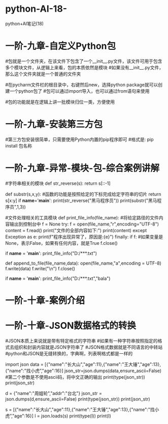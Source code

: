 # python-AI-18-
python+AI笔记(18)
# 一阶-九章-自定义Python包
#包就是一个文件夹，在该文件下包含了一个__init__.py文件，该文件可用于包含多个模块文件，从逻辑上来看，包的本质依然是模块
#如果没有__init__.py文件，那么这个文件夹就是一个普通的文件夹

#在pycharm文件栏的根目录中，右键然后new，选择python package就可以创建一个python包了
#包可以通过import导入，也可以通过from语句来使用

#包的功能就是在逻辑上讲一批模块归位一类，方便使用

# 一阶-九章-安装第三方包
#第三方包安装很简单，只需要使用Python内置的pip程序即可
#格式是: pip install 包名称

# 一阶-九章-异常-模块-包-综合案例讲解
#字符串相关的模块
def str_reverse(s):
    return s[::-1]

def substr(s,x,y):
    #函数的功能是按照给定的下标完成给定字符串的切片
    return s[x:y]
if __name__='__main__':
    print(str_reverse("黑马程序员"))
    print(substr("黑马程序员",1,3))
    
#文件处理相关的工具模块
def print_file_info(file_name):
    #将给定路径的文件内容输出到控制台中
    f = None
    try:
        f = open(file_name,"r",encoding="UTF-8")
        content = f.read()
        print("文件的全部内容如下:")
        print(content)
    except Exception as e:
        print(f"程序出现异常了，原因是:{e}")
    finally:
        if f:  #如果变量是None，表示False，如果有任何内容，就是True
            f.close()

if __name__ = '__main__':
    print_file_info("D:/***.txt")

def append_to_file(file_name,data):
    open(file_name,"a",encoding = UTF-8)
    f.write(data)
    f.write("\n")
    f.close()

if __name__ = '__main__':
    print_file_info("D:/***.txt","bala")

# 一阶-十章-案例介绍

# 一阶-十章-JSON数据格式的转换
#JSON本质上来说就是带有特定格式的字符串
#如果有一种字符串按照指定的格式去组织和封装内容就是JSON字符串了
#JSON格式数据就是不同语言的中转站
#python和JSON是无缝转换的，字典啊，列表啊格式都是一样的

import json
data = [{"name":"长大山","age":11},{"name":"王大锤","age":13},{"name":"找小虎”,"age":16}]
json_str=json.dumps(data,ensure_ascii=False)  #第二个参数是不使用ascii码，将中文正确的输出
print(type(json_str))
print(json_str)

d = {"name":"周姐轮","addr":"台北"}
json_str = json.dumps(d,ensure_ascii=False)
print(type(json_str))
print(json_str)


s = [{"name":"长大山","age":11},{"name":"王大锤","age":13},{"name":"找小虎”,"age":16}]
l = json.loads(s)
print(type(l))
print(l)
